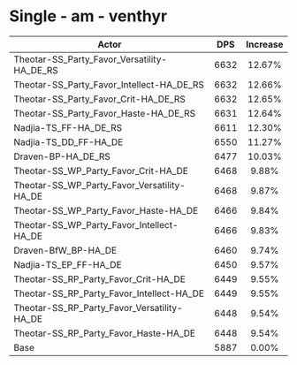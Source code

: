 # Single - am - venthyr
| Actor | DPS | Increase |
|---|:---:|:---:|
|Theotar-SS_Party_Favor_Versatility-HA_DE_RS|6632|12.67%|
|Theotar-SS_Party_Favor_Intellect-HA_DE_RS|6632|12.66%|
|Theotar-SS_Party_Favor_Crit-HA_DE_RS|6632|12.65%|
|Theotar-SS_Party_Favor_Haste-HA_DE_RS|6631|12.64%|
|Nadjia-TS_FF-HA_DE_RS|6611|12.30%|
|Nadjia-TS_DD_FF-HA_DE|6550|11.27%|
|Draven-BP-HA_DE_RS|6477|10.03%|
|Theotar-SS_WP_Party_Favor_Crit-HA_DE|6468|9.88%|
|Theotar-SS_WP_Party_Favor_Versatility-HA_DE|6468|9.87%|
|Theotar-SS_WP_Party_Favor_Haste-HA_DE|6466|9.84%|
|Theotar-SS_WP_Party_Favor_Intellect-HA_DE|6466|9.83%|
|Draven-BfW_BP-HA_DE|6460|9.74%|
|Nadjia-TS_EP_FF-HA_DE|6450|9.57%|
|Theotar-SS_RP_Party_Favor_Crit-HA_DE|6449|9.55%|
|Theotar-SS_RP_Party_Favor_Intellect-HA_DE|6449|9.55%|
|Theotar-SS_RP_Party_Favor_Versatility-HA_DE|6448|9.54%|
|Theotar-SS_RP_Party_Favor_Haste-HA_DE|6448|9.54%|
|Base|5887|0.00%|
